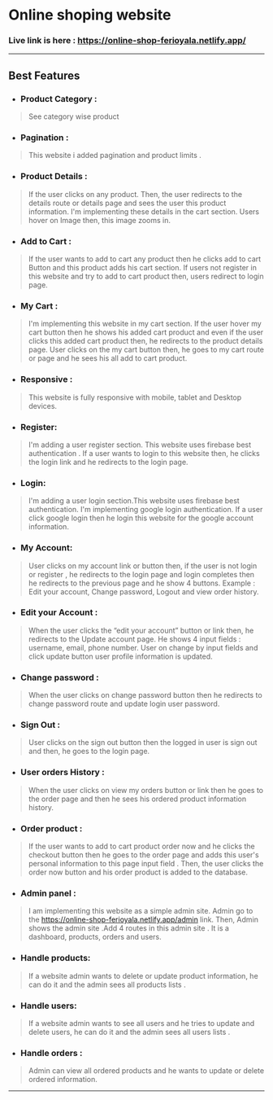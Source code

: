 # Online shoping website
### Live link is here : https://online-shop-ferioyala.netlify.app/

___

## Best Features

- ### Product Category : 
> See category wise product

- ### Pagination : 
>This website i added pagination and product limits .

- ### Product Details : 
>If the user clicks on any product. Then, the user redirects to the details route or details page and sees the user this product information. I'm implementing these details in the cart section. Users hover on Image then, this image zooms in.

- ### Add to Cart : 
>If the user wants to add to cart any product then he clicks add to cart Button and this product adds his cart section. If users not register in this website and try to add to cart product then, users redirect to login page.

- ### My Cart :
>I'm implementing this website in my cart section. If the user hover my cart button then he shows his added cart product and even if the user clicks this added cart product then, he redirects to the product details page. User clicks on the my cart button then, he goes to my cart route or page and he sees his all add to cart product. 

- ### Responsive : 
>This website is fully responsive with mobile, tablet and Desktop devices.

- ### Register: 
>I'm adding a user register section. This website uses firebase best authentication . If a user wants to login to this website then, he clicks the login link and he redirects to the login page.

- ### Login: 
>I'm adding a user login section.This website uses firebase best authentication.  I'm implementing google login authentication. If a user click google login then he login this website for the google account information.


- ### My Account: 
>User clicks on  my account link or button then, if the user is not login or register , he redirects to the login page and login completes then he redirects to the previous page and he show 4 buttons. Example : Edit your account, Change password, Logout and view order history.
	
- ### Edit your Account : 
>When the user clicks the “edit your account” button or link then, he redirects to the Update account page. He shows 4 input fields : username, email, phone number. User on change by input fields and click update button user profile information is updated.

- ### Change password : 
>When the user clicks on change password button then he redirects to change password route and update login user password.

- ### Sign Out : 
>User clicks on the sign out button then the logged in user is sign out and then, he goes to the login page. 

- ### User orders History : 
>When the user clicks on view my orders button or link then he goes to the order page and then he sees his ordered product information history.

- ### Order product : 
>If the user wants to add to cart product order now and he clicks the checkout button then he goes to the order page and adds this user's personal information to this page input field . Then, the user clicks the order now button and his order product is added to the database.

- ### Admin panel : 
>I am implementing this website as a simple admin site. Admin go to the https://online-shop-ferioyala.netlify.app/admin link. Then, Admin shows the admin site .Add 4 routes in this admin site . It is a dashboard, products, orders and users.

- ### Handle products:
>If a website admin wants to delete or update product information, he can do it and the admin sees all products lists .

- ### Handle users:
>If a website admin wants to see all users and he tries to update and delete users, he can do it and the admin sees all users lists .

- ### Handle orders : 
>Admin can view all ordered products and he wants to update or delete ordered information.


___


